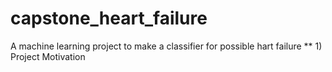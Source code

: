 # capstone_heart_failure
A machine learning project to make a classifier for possible hart failure
** 1) Project Motivation

